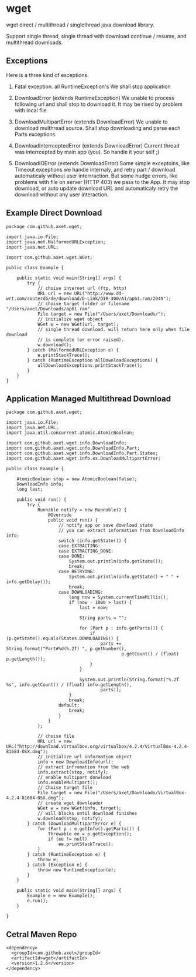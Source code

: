 # wget

wget direct / multithread / singlethread java download library.

Support single thread, single thread with download continue / resume, and multithread downloads.

## Exceptions

Here is a three kind of exceptions.

1) Fatal exception. all RuntimeException's
  We shall stop application

2) DownloadError (extends RuntimeException)
  We unable to process following url and shall stop to download it. It may be rised by problem with local file.

3) DownloadMultipartError (extends DownloadError)
  We unable to download multhread source. Shall stop downloading and parse each Parts exceptions.
  
4) DownloadInterrceptedError (extends DownloadError)
  Current thread was interrcepted by main app (you). So handle it your self ;)
  
5) DownloadIOError (extends DownloadError)
  Some simple exceptoins, like Timeout exceptions we handle internaly, and retry part / download automaticaly without
  user interrraction. But some hudge errors, like problems with file on server (HTTP 403) we pass to the App.
  It may stop download, or auto update download URL and automaticaly retry the download without any user interaction.

## Example Direct Download

    package com.github.axet.wget;
    
    import java.io.File;
    import java.net.MalformedURLException;
    import java.net.URL;
    
    import com.github.axet.wget.WGet;
    
    public class Example {
    
        public static void main(String[] args) {
            try {
                // choise internet url (ftp, http)
                URL url = new URL("http://www.dd-wrt.com/routerdb/de/download/D-Link/DIR-300/A1/ap61.ram/2049");
                // choise target folder or filename "/Users/axet/Downloads/ap61.ram"
                File target = new File("/Users/axet/Downloads/");
                // initialize wget object
                WGet w = new WGet(url, target);
                // single thread download. will return here only when file download
                // is complete (or error raised).
                w.download();
            } catch (MalformedURLException e) {
                e.printStackTrace();
            } catch (RuntimeException allDownloadExceptions) {
                allDownloadExceptions.printStackTrace();
            }
        }
    }

## Application Managed Multithread Download

    package com.github.axet.wget;
    
    import java.io.File;
    import java.net.URL;
    import java.util.concurrent.atomic.AtomicBoolean;
    
    import com.github.axet.wget.info.DownloadInfo;
    import com.github.axet.wget.info.DownloadInfo.Part;
    import com.github.axet.wget.info.DownloadInfo.Part.States;
    import com.github.axet.wget.info.ex.DownloadMultipartError;
    
    public class Example {
    
        AtomicBoolean stop = new AtomicBoolean(false);
        DownloadInfo info;
        long last;
    
        public void run() {
            try {
                Runnable notify = new Runnable() {
                    @Override
                    public void run() {
                        // notify app or save download state
                        // you can extract information from DownloadInfo info;
                        switch (info.getState()) {
                        case EXTRACTING:
                        case EXTRACTING_DONE:
                        case DONE:
                            System.out.println(info.getState());
                            break;
                        case RETRYING:
                            System.out.println(info.getState() + " " + info.getDelay());
                            break;
                        case DOWNLOADING:
                            long now = System.currentTimeMillis();
                            if (now - 1000 > last) {
                                last = now;
    
                                String parts = "";
    
                                for (Part p : info.getParts()) {
                                    if (p.getState().equals(States.DOWNLOADING)) {
                                        parts += String.format("Part#%d(%.2f) ", p.getNumber(),
                                                p.getCount() / (float) p.getLength());
                                    }
                                }
    
                                System.out.println(String.format("%.2f %s", info.getCount() / (float) info.getLength(),
                                        parts));
                            }
                            break;
                        default:
                            break;
                        }
                    }
                };
    
                // choise file
                URL url = new URL("http://download.virtualbox.org/virtualbox/4.2.4/VirtualBox-4.2.4-81684-OSX.dmg");
                // initialize url information object
                info = new DownloadInfo(url);
                // extract infromation from the web
                info.extract(stop, notify);
                // enable multipart donwload
                info.enableMultipart();
                // Choise target file
                File target = new File("/Users/axet/Downloads/VirtualBox-4.2.4-81684-OSX.dmg");
                // create wget downloader
                WGet w = new WGet(info, target);
                // will blocks until download finishes
                w.download(stop, notify);
            } catch (DownloadMultipartError e) {
                for (Part p : e.getInfo().getParts()) {
                    Throwable ee = p.getException();
                    if (ee != null)
                        ee.printStackTrace();
                }
            } catch (RuntimeException e) {
                throw e;
            } catch (Exception e) {
                throw new RuntimeException(e);
            }
        }
    
        public static void main(String[] args) {
            Example e = new Example();
            e.run();
        }
    
    }

## Cetral Maven Repo

    <dependency>
      <groupId>com.github.axet</groupId>
      <artifactId>wget</artifactId>
      <version>1.2.6</version>
    </dependency>
